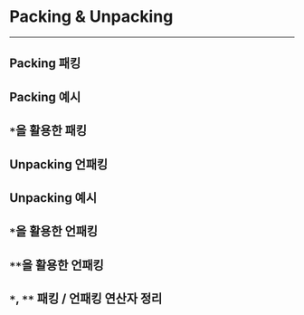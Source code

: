 # Packing & Unpacking

[]()

---

## Packing 패킹

## Packing 예시

## `*`을 활용한 패킹

## Unpacking 언패킹

## Unpacking 예시

## `*`을 활용한 언패킹

## `**`을 활용한 언패킹

## `*`, `**` 패킹 / 언패킹 연산자 정리

